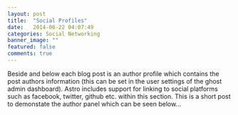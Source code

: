 ```yaml
---
layout: post
title:  "Social Profiles"
date:   2014-06-22 04:07:49
categories: Social Networking
banner_image: ""
featured: false
comments: true
---
```


Beside and below each blog post is an author profile which contains the post authors information (this can be set in the user settings of the ghost admin dashboard). Astro includes support for linking to social platforms such as facebook, twitter, github etc. within this section. This is a short post to demonstate the author panel which can be seen below...

<!--more-->